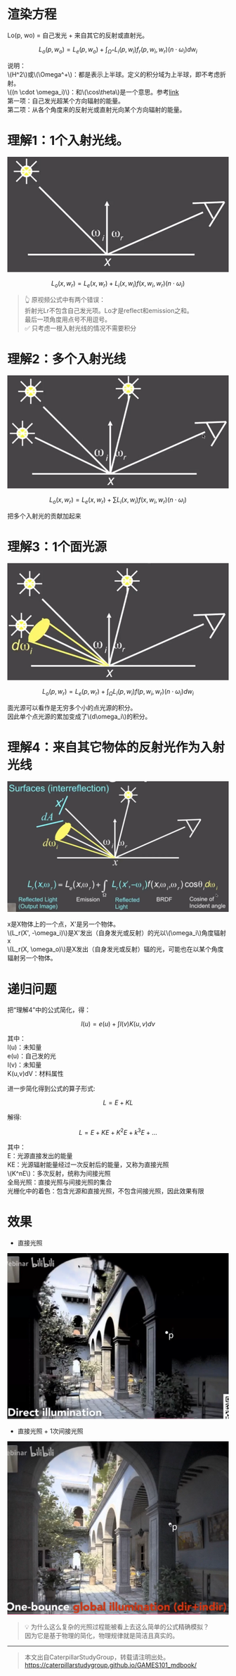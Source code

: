 # 渲染方程

Lo(p, wo) = 自己发光 + 来自其它的反射或直射光。  

$$
L_o(p,w_o) = L_e(p,w_o) + \int_{\Omega^+}L_i(p, w_i)f_r(p, w_i, w_r)(n \cdot \omega_i)dw_i
$$

说明：  
\\(H^2\\)或\\(\Omega^+\\)：都是表示上半球。定义的积分域为上半球，即不考虑折射。   
\\((n \cdot \omega_i)\\)：和\\(\cos\theta\\)是一个意思。参考[link](../Dependency/Vector.md)  
第一项：自己发光超某个方向辐射的能量。  
第二项：从各个角度来的反射光或直射光向某个方向辐射的能量。  

# 理解1：1个入射光线。 

![](../assets/123.PNG)  

$$
L_o(x,w_r) = L_e(x, w_r) + L_i(x, w_i)f(x, w_i, w_r)(n \cdot \omega_i)
$$

> &#x1F446; 原视频公式中有两个错误：  
> 折射光Lr不包含自己发光项。Lo才是reflect和emission之和。  
> 最后一项角度用点号不用逗号。  
> &#x2705; 只考虑一根入射光线的情况不需要积分

# 理解2：多个入射光线  

![](../assets/124.PNG)  

$$
L_o(x,w_r) = L_e(x, w_r) + \sum L_i(x, w_i)f(x, w_i, w_r)(n \cdot \omega_i)
$$

把多个入射光的贡献加起来

# 理解3：1个面光源  

![](../assets/125.PNG)  

$$
L_o(p,w_r) = L_e(p,w_r) + \int_{\Omega}L_i(p, w_i)f(p, w_i, w_r)(n \cdot \omega_i)dw_i
$$

面光源可以看作是无穷多个小的点光源的积分。  
因此单个点光源的累加变成了\\(d\omega_i\\)的积分。  

# 理解4：来自其它物体的反射光作为入射光线 

![](../assets/126.PNG)  

x是X物体上的一个点，X'是另一个物体。  
\\(L_r(X', -\omega_i)\\)是X'发出（自身发光或反射）的光以\\(\omega_i\\)角度辐射x  
\\(L_r(X, \omega_o)\\)是X发出（自身发光或反射）辐的光，可能也在以某个角度辐射另一个物体。  

# 递归问题

把“理解4”中的公式简化，得：  

$$
l(u) = e(u) + \int l(v)K(u,v)dv
$$

其中：  
l(u)：未知量  
e(u)：自己发的光  
I(v)：未知量  
K(u,v)dV：材料属性

进一步简化得到公式的算子形式:

$$
L = E + K L 
$$

解得:

$$
L = E + KE + K^2E + k^3E + \dots
$$

其中：  
E：光源直接发出的能量  
KE：光源辐射能量经过一次反射后的能量，又称为直接光照  
\\(K^nE\\)：多次反射，统称为间接光照  
全局光照：直接光照与间接光照的集合  
光栅化中的着色：包含光源和直接光照，不包含间接光照，因此效果有限    

# 效果

- 直接光照

![](../assets/127.PNG)  

- 直接光照 + 1次间接光照

![](../assets/128.PNG)  

> &#x1F4A1; 为什么这么复杂的光照过程能被看上去这么简单的公式精确模拟？  
> 因为它是基于物理的简化，物理规律就是简洁且真实的。  

------------------------------

> 本文出自CaterpillarStudyGroup，转载请注明出处。  
> https://caterpillarstudygroup.github.io/GAMES101_mdbook/
